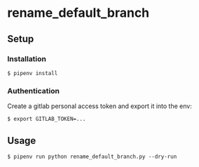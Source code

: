 # rename_default_branch

## Setup

### Installation

```
$ pipenv install
```

### Authentication

Create a gitlab personal access token and export it into the env:

```
$ export GITLAB_TOKEN=...
```

## Usage

```
$ pipenv run python rename_default_branch.py --dry-run
```